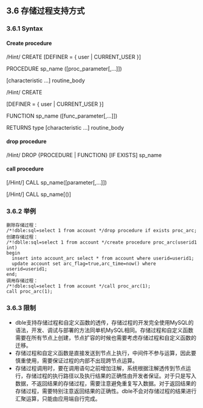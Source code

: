 ## 3.6 存储过程支持方式
### 3.6.1 Syntax
#### Create  procedure
   /Hint/    CREATE
[DEFINER = { user | CURRENT_USER }]

PROCEDURE sp_name ([proc_parameter[,...]]) 

[characteristic ...] routine_body

  /Hint/    CREATE

[DEFINER = { user | CURRENT_USER }] 

FUNCTION sp_name ([func_parameter[,...]]) 

RETURNS type [characteristic ...] routine_body

 

#### drop procedure
   /Hint/    DROP {PROCEDURE | FUNCTION} [IF EXISTS] sp_name

#### call procedure
  [/Hint/]   CALL sp_name([parameter[,...]]) 

  [/Hint/]   CALL sp_name[()]
### 3.6.2  举例
```
删除存储过程：
/*!dble:sql=select 1 from account */drop procedure if exists proc_arc;
创建存储过程：
/*!dblle:sql=select 1 from account */create procedure proc_arc(userid1 int)
begin
  insert into account_arc select * from account where userid=userid1;
  update account set arc_flag=true,arc_time=now() where userid=userid1;
end;
调用存储过程：
/*!dble:sql=select 1 from account */call proc_arc(1);
call proc_arc(1);
```
### 3.6.3 限制
* dble支持存储过程和自定义函数的透传，存储过程的开发完全使用MySQL的语法，开发、调试与部署的方法同单机MySQL相同。存储过程和自定义函数需要在所有节点上创建，节点扩容的时候也需要考虑存储过程和自定义函数的迁移。
* 存储过程和自定义函数是直接发送到节点上执行，中间件不参与运算，因此要慎重使用，需要保证过程的内部不出现跨节点运算。
* 存储过程调用时，要在调用语句之前增加注解，系统根据注解透传到节点运行，存储过程的执行路径以及执行结果的正确性由开发者保证。对于只是写入数据，不返回结果的存储过程，需要注意避免重复写入数据。对于返回结果的存储过程，需要特别注意返回结果的正确性。dble不会对存储过程的结果进行汇聚运算，只能由应用端自行完成。
